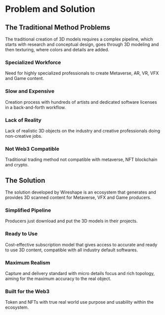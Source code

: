 # Problem and Solution

## The Traditional Method Problems

The traditional creation of 3D models requires a complex pipeline, which starts with research and conceptual design, goes through 3D modeling and then texturing, where colors and details are added.

### Specialized Workforce

Need for highly specialized professionals to create Metaverse, AR, VR, VFX and Game content.

### Slow and Expensive

Creation process with hundreds of artists and dedicated software licenses in a back-and-forth workflow.

### Lack of Reality

Lack of realistic 3D objects on the industry and creative professionals doing non-creative jobs.

### Not Web3 Compatible

Traditional trading method not compatible with metaverse, NFT blockchain and crypto.

## The Solution

The solution developed by Wireshape is an ecosystem that generates and provides 3D scanned content for Metaverse, VFX and Game producers.

### Simplified Pipeline

Producers just download and put the 3D models in their projects.

### Ready to Use

Cost-effective subscription model that gives access to accurate and ready to use 3D content, compatible with all industry default softwares.

### Maximum Realism

Capture and delivery standard with micro details focus and rich topology, aiming for the maximum accuracy to the real object.

### Built for the Web3

Token and NFTs with true real world use purpose and usability within the ecosystem.
